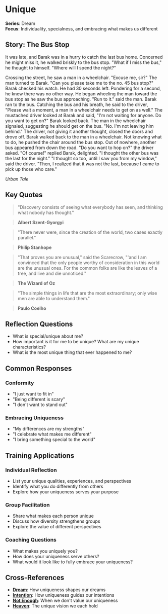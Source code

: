 # Unique

**Series**: Dream  
**Focus**: Individuality, specialness, and embracing what makes us different

## Story: The Bus Stop

It was late, and Barak was in a hurry to catch the last bus home. Concerned he might miss it, he walked briskly to the bus stop. "What if I miss the bus," he thought to himself. "Where will I spend the night?"

Crossing the street, he saw a man in a wheelchair. "Excuse me, sir?" The man turned to Barak. "Can you please take me to the no. 45 bus stop?" Barak checked his watch. He had 30 seconds left. Pondering for a second, he knew there was no other way. He began wheeling the man toward the bus stop as he saw the bus approaching. "Run to it." said the man. Barak ran to the bus. Catching the bus and his breath, he said to the driver, "Please wait a moment, a man in a wheelchair needs to get on as well." The mustached driver looked at Barak and said, "I'm not waiting for anyone. Do you want to get on?" Barak looked back. The man in the wheelchair signaled, suggesting he should get on the bus. "No. I'm not leaving him behind." The driver, not giving it another thought, closed the doors and drove off. Barak walked back to the man in a wheelchair. Not knowing what to do, he pushed the chair around the bus stop. Out of nowhere, another bus appeared from down the road. "Do you want to hop on?" the driver asked. "Of course!" replied Barak, delighted. "I thought the other bus was the last for the night." "I thought so too, until I saw you from my window," said the driver. "Then, I realized that it was not the last, because I came to pick up those who care."

*Urban Tale*

## Key Quotes

> "Discovery consists of seeing what everybody has seen, and thinking what nobody has thought."

> **Albert Szent-Gyorgyi**

> "There never were, since the creation of the world, two cases exactly parallel."

> **Philip Stanhope**

> "That proves you are unusual," said the Scarecrow, "'and I am convinced that the only people worthy of consideration in this world are the unusual ones. For the common folks are like the leaves of a tree, and live and die unnoticed."

> **The Wizard of Oz**

> "The simple things in life that are the most extraordinary; only wise men are able to understand them."

> **Paulo Coelho**

## Reflection Questions

- What is special/unique about me?
- How important is it for me to be unique? What are my unique characteristics?
- What is the most unique thing that ever happened to me?

## Common Responses

### **Conformity**
- "I just want to fit in"
- "Being different is scary"
- "I don't want to stand out"

### **Embracing Uniqueness**
- "My differences are my strengths"
- "I celebrate what makes me different"
- "I bring something special to the world"

## Training Applications

### **Individual Reflection**
- List your unique qualities, experiences, and perspectives
- Identify what you do differently from others
- Explore how your uniqueness serves your purpose

### **Group Facilitation**
- Share what makes each person unique
- Discuss how diversity strengthens groups
- Explore the value of different perspectives

### **Coaching Questions**
- What makes you uniquely you?
- How does your uniqueness serve others?
- What would it look like to fully embrace your uniqueness?

## Cross-References
- **[Dream](01-dream.md)**: How uniqueness shapes our dreams
- **[Intention](06-intention.md)**: How uniqueness guides our intentions
- **[Not Enough](04-not-enough.md)**: When we don't value our uniqueness
- **[Heaven](11-heaven.md)**: The unique vision we each hold
